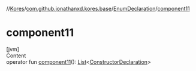 //[Kores](../../index.md)/[com.github.jonathanxd.kores.base](../index.md)/[EnumDeclaration](index.md)/[component11](component11.md)



# component11  
[jvm]  
Content  
operator fun [component11](component11.md)(): [List](https://kotlinlang.org/api/latest/jvm/stdlib/kotlin.collections/-list/index.html)<[ConstructorDeclaration](../-constructor-declaration/index.md)>  



